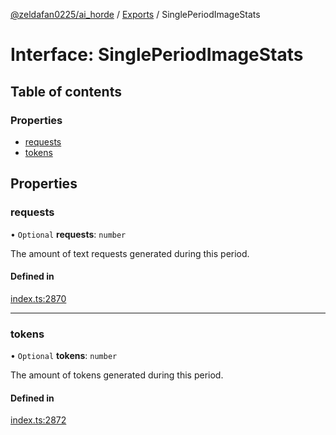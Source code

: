 [@zeldafan0225/ai_horde](../README.md) / [Exports](../modules.md) / SinglePeriodImageStats

# Interface: SinglePeriodImageStats

## Table of contents

### Properties

- [requests](SinglePeriodImageStats.md#requests)
- [tokens](SinglePeriodImageStats.md#tokens)

## Properties

### requests

• `Optional` **requests**: `number`

The amount of text requests generated during this period.

#### Defined in

[index.ts:2870](https://github.com/ZeldaFan0225/ai_horde/blob/c593245/index.ts#L2870)

___

### tokens

• `Optional` **tokens**: `number`

The amount of tokens generated during this period.

#### Defined in

[index.ts:2872](https://github.com/ZeldaFan0225/ai_horde/blob/c593245/index.ts#L2872)
